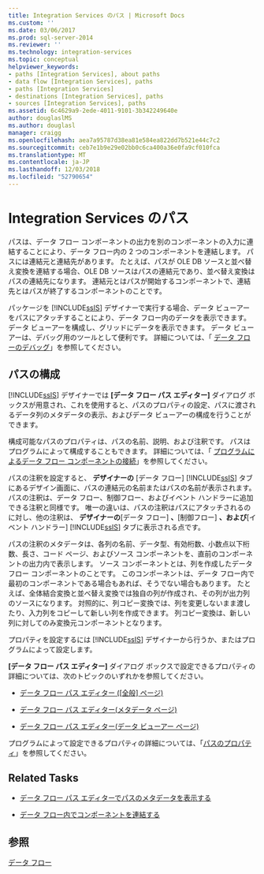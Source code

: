 ```yaml
---
title: Integration Services のパス | Microsoft Docs
ms.custom: ''
ms.date: 03/06/2017
ms.prod: sql-server-2014
ms.reviewer: ''
ms.technology: integration-services
ms.topic: conceptual
helpviewer_keywords:
- paths [Integration Services], about paths
- data flow [Integration Services], paths
- paths [Integration Services]
- destinations [Integration Services], paths
- sources [Integration Services], paths
ms.assetid: 6c4629a9-2ede-4011-9101-3b342249640e
author: douglaslMS
ms.author: douglasl
manager: craigg
ms.openlocfilehash: aea7a95787d38ea81e584ea822dd7b521e44c7c2
ms.sourcegitcommit: ceb7e1b9e29e02bb0c6ca400a36e0fa9cf010fca
ms.translationtype: MT
ms.contentlocale: ja-JP
ms.lasthandoff: 12/03/2018
ms.locfileid: "52790654"
---
```

# <a name="integration-services-paths"></a>Integration Services のパス
  パスは、データ フロー コンポーネントの出力を別のコンポーネントの入力に連結することにより、データ フロー内の 2 つのコンポーネントを連結します。 パスには連結元と連結先があります。 たとえば、パスが OLE DB ソースと並べ替え変換を連結する場合、OLE DB ソースはパスの連結元であり、並べ替え変換はパスの連結先になります。 連結元とはパスが開始するコンポーネントで、連結先とはパスが終了するコンポーネントのことです。  
  
 パッケージを [!INCLUDE[ssIS](../../includes/ssis-md.md)] デザイナーで実行する場合、データ ビューアーをパスにアタッチすることにより、データ フロー内のデータを表示できます。 データ ビューアーを構成し、グリッドにデータを表示できます。 データ ビューアーは、デバッグ用のツールとして便利です。 詳細については、「 [データ フローのデバッグ](../troubleshooting/debugging-data-flow.md)」を参照してください。  
  
## <a name="configuration-of-the-path"></a>パスの構成  
 [!INCLUDE[ssIS](../../includes/ssis-md.md)] デザイナーでは **[データ フロー パス エディター]** ダイアログ ボックスが用意され、これを使用すると、パスのプロパティの設定、パスに渡されるデータ列のメタデータの表示、およびデータ ビューアーの構成を行うことができます。  
  
 構成可能なパスのプロパティは、パスの名前、説明、および注釈です。 パスはプログラムによって構成することもできます。 詳細については、「 [プログラムによるデータ フロー コンポーネントの接続](../building-packages-programmatically/connecting-data-flow-components-programmatically.md)」を参照してください。  
  
 パスの注釈を設定すると、 **デザイナーの** [データ フロー] [!INCLUDE[ssIS](../../includes/ssis-md.md)] タブにあるデザイン画面に、パスの連結元の名前またはパスの名前が表示されます。 パスの注釈は、データ フロー、制御フロー、およびイベント ハンドラーに追加できる注釈と同様です。 唯一の違いは、パスの注釈はパスにアタッチされるのに対し、他の注釈は、 **デザイナーの**[データ フロー] **、**[制御フロー] **、および**[イベント ハンドラー] [!INCLUDE[ssIS](../../includes/ssis-md.md)] タブに表示される点です。  
  
 パスの注釈のメタデータは、各列の名前、データ型、有効桁数、小数点以下桁数、長さ、コード ページ、およびソース コンポーネントを、直前のコンポーネントの出力内で表示します。 ソース コンポーネントとは、列を作成したデータ フロー コンポーネントのことです。 このコンポーネントは、データ フロー内で最初のコンポーネントである場合もあれば、そうでない場合もあります。 たとえば、全体結合変換と並べ替え変換では独自の列が作成され、その列が出力列のソースになります。 対照的に、列コピー変換では、列を変更しないまま渡したり、入力列をコピーして新しい列を作成できます。 列コピー変換は、新しい列に対してのみ変換元コンポーネントとなります。  
  
 プロパティを設定するには [!INCLUDE[ssIS](../../includes/ssis-md.md)] デザイナーから行うか、またはプログラムによって設定します。  
  
 **[データ フロー パス エディター]** ダイアログ ボックスで設定できるプロパティの詳細については、次のトピックのいずれかを参照してください。  
  
-   [データ フロー パス エディター &#40;[全般] ページ&#41;](../general-page-of-integration-services-designers-options.md)  
  
-   [データ フロー パス エディター&#40;メタデータ ページ&#41;](../data-flow-path-editor-metadata-page.md)  
  
-   [データ フロー パス エディター&#40;データ ビューアー ページ&#41;](../data-flow-path-editor-data-viewers-page.md)  
  
 プログラムによって設定できるプロパティの詳細については、「[パスのプロパティ](../path-properties.md)」を参照してください。  
  
## <a name="related-tasks"></a>Related Tasks  
  
-   [データ フロー パス エディターでパスのメタデータを表示する](../view-path-metadata-in-the-data-flow-path-editor.md)  
  
-   [データ フロー内でコンポーネントを連結する](connect-components-in-a-data-flow.md)  
  
## <a name="see-also"></a>参照  
 [データ フロー](data-flow.md)  
  
  
